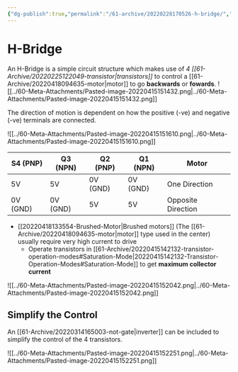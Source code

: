 ```yaml
---
{"dg-publish":true,"permalink":"/61-archive/20220228170526-h-bridge/","dgHomeLink":true,"dgPassFrontmatter":false}
---
```



# H-Bridge

An H-Bridge is a simple circuit structure which makes use of _4 [[61-Archive/20220225122049-transistor|transistors]]_ to control a [[61-Archive/20220418094635-motor|motor]] to go **backwards** or **fowards**.
![[../60-Meta-Attachments/Pasted-image-20220415151432.png|../60-Meta-Attachments/Pasted-image-20220415151432.png]]

The direction of motion is dependent on how the positive (-ve) and negative (-ve) terminals are connected.

![[../60-Meta-Attachments/Pasted-image-20220415151610.png|../60-Meta-Attachments/Pasted-image-20220415151610.png]]

| S4 (PNP) | Q3 (NPN) | Q2 (PNP) | Q1 (NPN) | Motor              |
| -------- | -------- | -------- | -------- | ------------------ |
| 5V       | 5V       | 0V (GND) | 0V (GND) | One Direction      |
| 0V (GND) | 0V (GND) | 5V       | 5V       | Opposite Direction |

- [[20220418133554-Brushed-Motor|Brushed motors]] (The [[61-Archive/20220418094635-motor|motor]] type used in the center) usually require very high current to drive
  - Operate transistors in [[61-Archive/20220415142132-transistor-operation-modes#Saturation-Mode|20220415142132-Transistor-Operation-Modes#Saturation-Mode]] to get **maximum collector current**

![[../60-Meta-Attachments/Pasted-image-20220415152042.png|../60-Meta-Attachments/Pasted-image-20220415152042.png]]

## Simplify the Control

An [[61-Archive/20220314165003-not-gate|inverter]] can be included to simplify the control of the 4 transistors.

![[../60-Meta-Attachments/Pasted-image-20220415152251.png|../60-Meta-Attachments/Pasted-image-20220415152251.png]]
